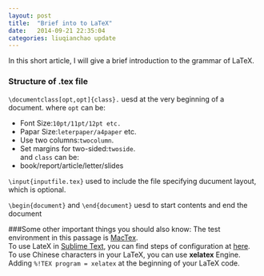 ```yaml
---
layout: post
title:  "Brief into to LaTeX"
date:   2014-09-21 22:35:04
categories: liuqianchao update
---
```


In this short article, I will give a brief introduction to the grammar of LaTeX.   

### Structure of .tex file     
```\documentclass[opt,opt]{class}.``` uesd at the very beginning of a document. where `opt` can be:   
* Font Size:`10pt/11pt/12pt etc.`   
* Papar Size:`leterpaper/a4paper` etc.   
* Use two columns:`twocolumn`.   
* Set margins for two-sided:`twoside`.   
and `class` can be:   
* book/report/article/letter/slides   
   
```\input{inputfile.tex}``` used to include the file specifying ducument layout, which is optional.   
   
```\begin{document}``` and ```\end{document}``` uesd to start contents and end the document   
   
###Some other important things you should also know:
The test environment in this passage is [MacTex](http://tug.org/mactex/morepackages.html).   
To use LateX in [Sublime Text](www.sublimetext.com/), you can find steps of configuration at [here](http://economistry.com/2013/01/installing-and-using-latex-for-mac/).   
To use Chinese characters in your LaTeX, you can use **xelatex** Engine. Adding ```%!TEX program = xelatex``` at the beginning of your LaTeX code.